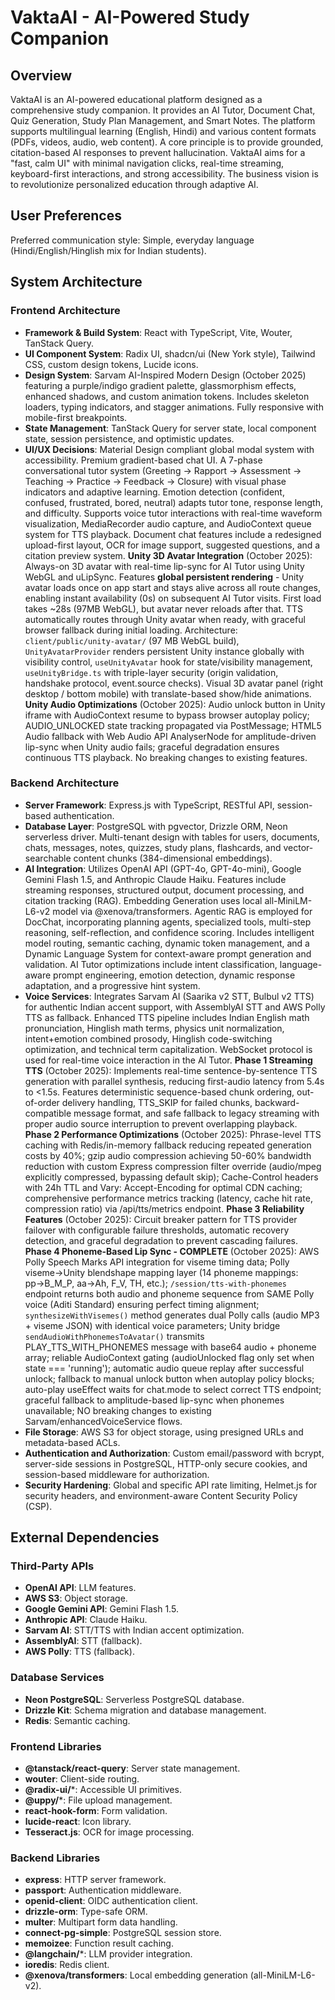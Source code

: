 # VaktaAI - AI-Powered Study Companion

## Overview
VaktaAI is an AI-powered educational platform designed as a comprehensive study companion. It provides an AI Tutor, Document Chat, Quiz Generation, Study Plan Management, and Smart Notes. The platform supports multilingual learning (English, Hindi) and various content formats (PDFs, videos, audio, web content). A core principle is to provide grounded, citation-based AI responses to prevent hallucination. VaktaAI aims for a "fast, calm UI" with minimal navigation clicks, real-time streaming, keyboard-first interactions, and strong accessibility. The business vision is to revolutionize personalized education through adaptive AI.

## User Preferences
Preferred communication style: Simple, everyday language (Hindi/English/Hinglish mix for Indian students).

## System Architecture

### Frontend Architecture
*   **Framework & Build System**: React with TypeScript, Vite, Wouter, TanStack Query.
*   **UI Component System**: Radix UI, shadcn/ui (New York style), Tailwind CSS, custom design tokens, Lucide icons.
*   **Design System**: Sarvam AI-Inspired Modern Design (October 2025) featuring a purple/indigo gradient palette, glassmorphism effects, enhanced shadows, and custom animation tokens. Includes skeleton loaders, typing indicators, and stagger animations. Fully responsive with mobile-first breakpoints.
*   **State Management**: TanStack Query for server state, local component state, session persistence, and optimistic updates.
*   **UI/UX Decisions**: Material Design compliant global modal system with accessibility. Premium gradient-based chat UI. A 7-phase conversational tutor system (Greeting → Rapport → Assessment → Teaching → Practice → Feedback → Closure) with visual phase indicators and adaptive learning. Emotion detection (confident, confused, frustrated, bored, neutral) adapts tutor tone, response length, and difficulty. Supports voice tutor interactions with real-time waveform visualization, MediaRecorder audio capture, and AudioContext queue system for TTS playback. Document chat features include a redesigned upload-first layout, OCR for image support, suggested questions, and a citation preview system. **Unity 3D Avatar Integration** (October 2025): Always-on 3D avatar with real-time lip-sync for AI Tutor using Unity WebGL and uLipSync. Features **global persistent rendering** - Unity avatar loads once on app start and stays alive across all route changes, enabling instant availability (0s) on subsequent AI Tutor visits. First load takes ~28s (97MB WebGL), but avatar never reloads after that. TTS automatically routes through Unity avatar when ready, with graceful browser fallback during initial loading. Architecture: `client/public/unity-avatar/` (97 MB WebGL build), `UnityAvatarProvider` renders persistent Unity instance globally with visibility control, `useUnityAvatar` hook for state/visibility management, `useUnityBridge.ts` with triple-layer security (origin validation, handshake protocol, event.source checks). Visual 3D avatar panel (right desktop / bottom mobile) with translate-based show/hide animations. **Unity Audio Optimizations** (October 2025): Audio unlock button in Unity iframe with AudioContext resume to bypass browser autoplay policy; AUDIO_UNLOCKED state tracking propagated via PostMessage; HTML5 Audio fallback with Web Audio API AnalyserNode for amplitude-driven lip-sync when Unity audio fails; graceful degradation ensures continuous TTS playback. No breaking changes to existing features.

### Backend Architecture
*   **Server Framework**: Express.js with TypeScript, RESTful API, session-based authentication.
*   **Database Layer**: PostgreSQL with pgvector, Drizzle ORM, Neon serverless driver. Multi-tenant design with tables for users, documents, chats, messages, notes, quizzes, study plans, flashcards, and vector-searchable content chunks (384-dimensional embeddings).
*   **AI Integration**: Utilizes OpenAI API (GPT-4o, GPT-4o-mini), Google Gemini Flash 1.5, and Anthropic Claude Haiku. Features include streaming responses, structured output, document processing, and citation tracking (RAG). Embedding Generation uses local all-MiniLM-L6-v2 model via @xenova/transformers. Agentic RAG is employed for DocChat, incorporating planning agents, specialized tools, multi-step reasoning, self-reflection, and confidence scoring. Includes intelligent model routing, semantic caching, dynamic token management, and a Dynamic Language System for context-aware prompt generation and validation. AI Tutor optimizations include intent classification, language-aware prompt engineering, emotion detection, dynamic response adaptation, and a progressive hint system.
*   **Voice Services**: Integrates Sarvam AI (Saarika v2 STT, Bulbul v2 TTS) for authentic Indian accent support, with AssemblyAI STT and AWS Polly TTS as fallback. Enhanced TTS pipeline includes Indian English math pronunciation, Hinglish math terms, physics unit normalization, intent+emotion combined prosody, Hinglish code-switching optimization, and technical term capitalization. WebSocket protocol is used for real-time voice interaction in the AI Tutor. **Phase 1 Streaming TTS** (October 2025): Implements real-time sentence-by-sentence TTS generation with parallel synthesis, reducing first-audio latency from 5.4s to <1.5s. Features deterministic sequence-based chunk ordering, out-of-order delivery handling, TTS_SKIP for failed chunks, backward-compatible message format, and safe fallback to legacy streaming with proper audio source interruption to prevent overlapping playback. **Phase 2 Performance Optimizations** (October 2025): Phrase-level TTS caching with Redis/in-memory fallback reducing repeated generation costs by 40%; gzip audio compression achieving 50-60% bandwidth reduction with custom Express compression filter override (audio/mpeg explicitly compressed, bypassing default skip); Cache-Control headers with 24h TTL and Vary: Accept-Encoding for optimal CDN caching; comprehensive performance metrics tracking (latency, cache hit rate, compression ratio) via /api/tts/metrics endpoint. **Phase 3 Reliability Features** (October 2025): Circuit breaker pattern for TTS provider failover with configurable failure thresholds, automatic recovery detection, and graceful degradation to prevent cascading failures. **Phase 4 Phoneme-Based Lip Sync - COMPLETE** (October 2025): AWS Polly Speech Marks API integration for viseme timing data; Polly viseme→Unity blendshape mapping layer (14 phoneme mappings: pp→B_M_P, aa→Ah, F_V, TH, etc.); `/session/tts-with-phonemes` endpoint returns both audio and phoneme sequence from SAME Polly voice (Aditi Standard) ensuring perfect timing alignment; `synthesizeWithVisemes()` method generates dual Polly calls (audio MP3 + viseme JSON) with identical voice parameters; Unity bridge `sendAudioWithPhonemesToAvatar()` transmits PLAY_TTS_WITH_PHONEMES message with base64 audio + phoneme array; reliable AudioContext gating (audioUnlocked flag only set when state === 'running'); automatic audio queue replay after successful unlock; fallback to manual unlock button when autoplay policy blocks; auto-play useEffect waits for chat.mode to select correct TTS endpoint; graceful fallback to amplitude-based lip-sync when phonemes unavailable; NO breaking changes to existing Sarvam/enhancedVoiceService flows.
*   **File Storage**: AWS S3 for object storage, using presigned URLs and metadata-based ACLs.
*   **Authentication and Authorization**: Custom email/password with bcrypt, server-side sessions in PostgreSQL, HTTP-only secure cookies, and session-based middleware for authorization.
*   **Security Hardening**: Global and specific API rate limiting, Helmet.js for security headers, and environment-aware Content Security Policy (CSP).

## External Dependencies

### Third-Party APIs
*   **OpenAI API**: LLM features.
*   **AWS S3**: Object storage.
*   **Google Gemini API**: Gemini Flash 1.5.
*   **Anthropic API**: Claude Haiku.
*   **Sarvam AI**: STT/TTS with Indian accent optimization.
*   **AssemblyAI**: STT (fallback).
*   **AWS Polly**: TTS (fallback).

### Database Services
*   **Neon PostgreSQL**: Serverless PostgreSQL database.
*   **Drizzle Kit**: Schema migration and database management.
*   **Redis**: Semantic caching.

### Frontend Libraries
*   **@tanstack/react-query**: Server state management.
*   **wouter**: Client-side routing.
*   **@radix-ui/***: Accessible UI primitives.
*   **@uppy/***: File upload management.
*   **react-hook-form**: Form validation.
*   **lucide-react**: Icon library.
*   **Tesseract.js**: OCR for image processing.

### Backend Libraries
*   **express**: HTTP server framework.
*   **passport**: Authentication middleware.
*   **openid-client**: OIDC authentication client.
*   **drizzle-orm**: Type-safe ORM.
*   **multer**: Multipart form data handling.
*   **connect-pg-simple**: PostgreSQL session store.
*   **memoizee**: Function result caching.
*   **@langchain/***: LLM provider integration.
*   **ioredis**: Redis client.
*   **@xenova/transformers**: Local embedding generation (all-MiniLM-L6-v2).
